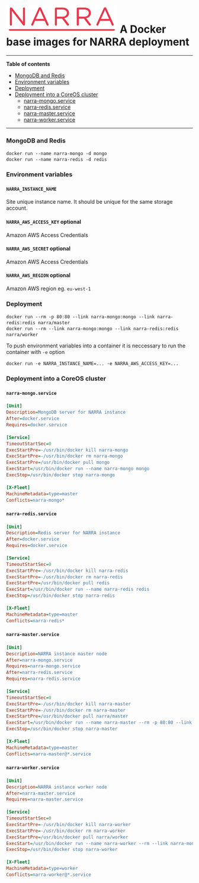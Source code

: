 ![narra logo](narra.png)
A Docker base images for NARRA deployment
=========================================

---------------------------------------

**Table of contents**

 * [MongoDB and Redis](#mongodb_and_redis)
 * [Environment variables](#environment)
 * [Deployment](#deployment)
 * [Deployment into a CoreOS cluster](#deployment_coreos)
    * [narra-mongo.service](#deployment_coreos_mongo)
    * [narra-redis.service](#deployment_coreos_redis)
    * [narra-master.service](#deployment_coreos_master)
    * [narra-worker.service](#deployment_coreos_worker)

---------------------------------------

<a name="mongodb_and_redis"></a>
### MongoDB and Redis

    docker run --name narra-mongo -d mongo
    docker run --name narra-redis -d redis

<a name="environment"></a>
### Environment variables

#### `NARRA_INSTANCE_NAME`

Site unique instance name. It should be unique for the same storage account.

#### `NARRA_AWS_ACCESS_KEY` optional

Amazon AWS Access Credentials

#### `NARRA_AWS_SECRET` optional

Amazon AWS Access Credentials

#### `NARRA_AWS_REGION` optional

Amazon AWS region eg. `eu-west-1`

<a name="deployment"></a>
### Deployment

    docker run --rm -p 80:80 --link narra-mongo:mongo --link narra-redis:redis narra/master
    docker run --rm --link narra-mongo:mongo --link narra-redis:redis narra/worker
    
To push environment variables into a container it is neccessary to run the container with `-e` option

    docker run -e NARRA_INSTANCE_NAME=... -e NARRA_AWS_ACCESS_KEY=...
    
<a name="deployment_coreos"></a>    
### Deployment into a CoreOS cluster

<a name="deployment_coreos_mongo"></a> 
#### `narra-mongo.service`
```ini
[Unit]
Description=MongoDB server for NARRA instance
After=docker.service
Requires=docker.service

[Service]
TimeoutStartSec=0
ExecStartPre=-/usr/bin/docker kill narra-mongo
ExecStartPre=-/usr/bin/docker rm narra-mongo
ExecStartPre=/usr/bin/docker pull mongo
ExecStart=/usr/bin/docker run --name narra-mongo mongo
ExecStop=/usr/bin/docker stop narra-mongo

[X-Fleet]
MachineMetadata=type=master
Conflicts=narra-mongo*
```

<a name="deployment_coreos_redis"></a> 
#### `narra-redis.service`
```ini
[Unit]
Description=Redis server for NARRA instance
After=docker.service
Requires=docker.service

[Service]
TimeoutStartSec=0
ExecStartPre=-/usr/bin/docker kill narra-redis
ExecStartPre=-/usr/bin/docker rm narra-redis
ExecStartPre=/usr/bin/docker pull redis
ExecStart=/usr/bin/docker run --name narra-redis redis
ExecStop=/usr/bin/docker stop narra-redis

[X-Fleet]
MachineMetadata=type=master
Conflicts=narra-redis*
```

<a name="deployment_coreos_master"></a> 
#### `narra-master.service`
```ini
[Unit]
Description=NARRA instance master node
After=narra-mongo.service
Requires=narra-mongo.service
After=narra-redis.service
Requires=narra-redis.service

[Service]
TimeoutStartSec=0
ExecStartPre=-/usr/bin/docker kill narra-master
ExecStartPre=-/usr/bin/docker rm narra-master
ExecStartPre=/usr/bin/docker pull narra/master
ExecStart=/usr/bin/docker run --name narra-master --rm -p 80:80 --link narra-mongo:mongo --link narra-redis:redis narra/master
ExecStop=/usr/bin/docker stop narra-master

[X-Fleet]
MachineMetadata=type=master
Conflicts=narra-master@*.service
```

<a name="deployment_coreos_worker"></a> 
#### `narra-worker.service`
```ini
[Unit]
Description=NARRA instance worker node
After=narra-master.service
Requires=narra-master.service

[Service]
TimeoutStartSec=0
ExecStartPre=-/usr/bin/docker kill narra-worker
ExecStartPre=-/usr/bin/docker rm narra-worker
ExecStartPre=/usr/bin/docker pull narra/worker
ExecStart=/usr/bin/docker run --name narra-worker --rm --link narra-mongo:mongo --link narra-redis:redis narra/worker
ExecStop=/usr/bin/docker stop narra-worker

[X-Fleet]
MachineMetadata=type=worker
Conflicts=narra-worker@*.service
```

